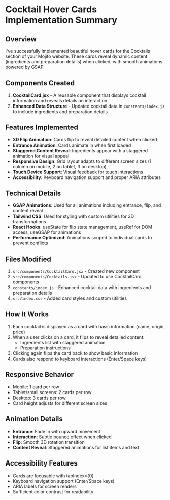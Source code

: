 # Cocktail Hover Cards Implementation Summary

## Overview
I've successfully implemented beautiful hover cards for the Cocktails section of your Mojito website. These cards reveal dynamic content (ingredients and preparation details) when clicked, with smooth animations powered by GSAP.

## Components Created
1. **CocktailCard.jsx** - A reusable component that displays cocktail information and reveals details on interaction
2. **Enhanced Data Structure** - Updated cocktail data in `constants/index.js` to include ingredients and preparation details

## Features Implemented
- **3D Flip Animation**: Cards flip to reveal detailed content when clicked
- **Entrance Animation**: Cards animate in when first loaded
- **Staggered Content Reveal**: Ingredients appear with a staggered animation for visual appeal
- **Responsive Design**: Grid layout adapts to different screen sizes (1 column on mobile, 2 on tablet, 3 on desktop)
- **Touch Device Support**: Visual feedback for touch interactions
- **Accessibility**: Keyboard navigation support and proper ARIA attributes

## Technical Details
- **GSAP Animations**: Used for all animations including entrance, flip, and content reveal
- **Tailwind CSS**: Used for styling with custom utilities for 3D transformations
- **React Hooks**: useState for flip state management, useRef for DOM access, useGSAP for animations
- **Performance Optimized**: Animations scoped to individual cards to prevent conflicts

## Files Modified
1. `src/components/CocktailCard.jsx` - Created new component
2. `src/components/Cocktails.jsx` - Updated to use CocktailCard components
3. `constants/index.js` - Enhanced cocktail data with ingredients and preparation details
4. `src/index.css` - Added card styles and custom utilities

## How It Works
1. Each cocktail is displayed as a card with basic information (name, origin, price)
2. When a user clicks on a card, it flips to reveal detailed content:
   - Ingredients list with staggered animation
   - Preparation instructions
3. Clicking again flips the card back to show basic information
4. Cards also respond to keyboard interactions (Enter/Space keys)

## Responsive Behavior
- Mobile: 1 card per row
- Tablet/small screens: 2 cards per row
- Desktop: 3 cards per row
- Card height adjusts for different screen sizes

## Animation Details
- **Entrance**: Fade in with upward movement
- **Interaction**: Subtle bounce effect when clicked
- **Flip**: Smooth 3D rotation transition
- **Content Reveal**: Staggered animations for list items and text

## Accessibility Features
- Cards are focusable with tabIndex={0}
- Keyboard navigation support (Enter/Space keys)
- ARIA labels for screen readers
- Sufficient color contrast for readability